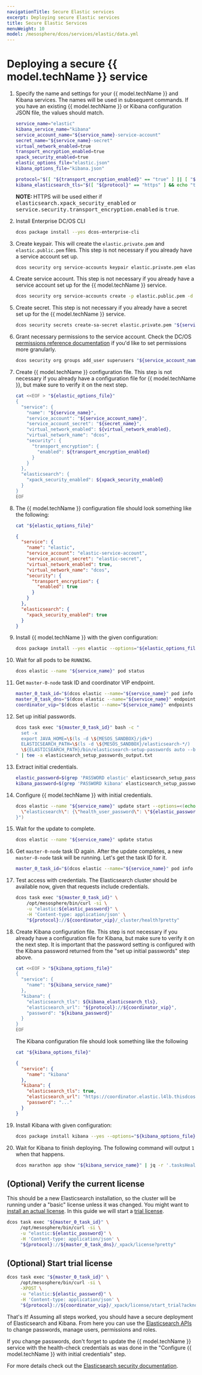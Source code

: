 ```yaml
---
navigationTitle: Secure Elastic services    
excerpt: Deploying secure Elastic services
title: Secure Elastic Services
menuWeight: 10
model: /mesosphere/dcos/services/elastic/data.yml
---
```


# Deploying a secure {{ model.techName }} service

1. Specify the name and settings for your {{ model.techName }} and Kibana services. The names will be used in subsequent commands. If you have an existing {{ model.techName }} or Kibana configuration JSON file, the values should match.

    ```bash
    service_name="elastic"
    kibana_service_name="kibana"
    service_account_name="${service_name}-service-account"
    secret_name="${service_name}-secret"
    virtual_network_enabled=true
    transport_encryption_enabled=true
    xpack_security_enabled=true
    elastic_options_file="elastic.json"
    kibana_options_file="kibana.json"
    ```

    ```bash
    protocol="$([ "${transport_encryption_enabled}" == "true" ] || [ "${xpack_security_enabled}" == "true" ] && echo "https" || echo "http")"
    kibana_elasticsearch_tls="$([ "${protocol}" == "https" ] && echo "true" || echo "false")"
    ```
    <p class="message--note"><strong>NOTE: </strong>HTTPS will be used either if <tt>elasticsearch.xpack_security_enabled</tt> or <tt>service.security.transport_encryption.enabled</tt> is <tt>true</tt>.</p>

1. Install Enterprise DC/OS CLI

    ```bash
    dcos package install --yes dcos-enterprise-cli
    ```

1. Create keypair. This will create the `elastic.private.pem` and `elastic.public.pem` files. This step is not necessary if you already have a service account set up.

    ```bash
    dcos security org service-accounts keypair elastic.private.pem elastic.public.pem
    ```

1. Create service account. This step is not necessary if you already have a service account set up for the {{ model.techName }} service.

    ```bash
    dcos security org service-accounts create -p elastic.public.pem -d "${service_name} service account" "${service_account_name}"
    ```

1. Create secret. This step is not necessary if you already have a secret set up for the {{ model.techName }} service.

    ```bash
    dcos security secrets create-sa-secret elastic.private.pem "${service_account_name}" "${secret_name}"
    ```

1. Grant necessary permissions to the service account. Check the DC/OS [permissions reference documentation](https://docs.d2iq.com/mesosphere/dcos/1.13/security/ent/perms-reference/) if you'd like to set permissions more granularly.

    ```bash
    dcos security org groups add_user superusers "${service_account_name}"
    ```

1. Create {{ model.techName }} configuration file. This step is not necessary if you already have a configuration file for {{ model.techName }}, but make sure to verify it on the next step.

    ```bash
    cat <<EOF > "${elastic_options_file}"
    {
      "service": {
        "name": "${service_name}",
        "service_account": "${service_account_name}",
        "service_account_secret": "${secret_name}",
        "virtual_network_enabled": ${virtual_network_enabled},
        "virtual_network_name": "dcos",
        "security": {
          "transport_encryption": {
            "enabled": ${transport_encryption_enabled}
          }
        }
      },
      "elasticsearch": {
        "xpack_security_enabled": ${xpack_security_enabled}
      }
    }
    EOF
    ```

1. The {{ model.techName }} configuration file should look something like the following:

    ```bash
    cat "${elastic_options_file}"
    ```

    ```json
    {
      "service": {
        "name": "elastic",
        "service_account": "elastic-service-account",
        "service_account_secret": "elastic-secret",
        "virtual_network_enabled": true,
        "virtual_network_name": "dcos",
        "security": {
          "transport_encryption": {
            "enabled": true
          }
        }
      },
      "elasticsearch": {
        "xpack_security_enabled": true
      }
    }
    ```

1. Install {{ model.techName }} with the given configuration:

    ```bash
    dcos package install --yes elastic --options="${elastic_options_file}"
    ```

1. Wait for all pods to be `RUNNING`.

    ```bash
    dcos elastic --name "${service_name}" pod status
    ```

1. Get `master-0-node` task ID and coordinator VIP endpoint.

    ```bash
    master_0_task_id="$(dcos elastic --name="${service_name}" pod info master-0 | jq -r '.[0].info.taskId.value')"
    master_0_task_dns="$(dcos elastic --name="${service_name}" endpoints master-http | jq -r '.dns[0]')"
    coordinator_vip="$(dcos elastic --name="${service_name}" endpoints coordinator-http | jq -r '.vip')"
    ```

1. Set up initial passwords.

    ```bash
    dcos task exec "${master_0_task_id}" bash -c "
      set -x
      export JAVA_HOME=\$(ls -d \${MESOS_SANDBOX}/jdk*)
      ELASTICSEARCH_PATH=\$(ls -d \${MESOS_SANDBOX}/elasticsearch-*/)
      \${ELASTICSEARCH_PATH}/bin/elasticsearch-setup-passwords auto --batch --verbose --url ${protocol}://${master_0_task_dns}
    " | tee -a elasticsearch_setup_passwords_output.txt
    ```

1. Extract initial credentials.

    ```bash
    elastic_password=$(grep 'PASSWORD elastic' elasticsearch_setup_passwords_output.txt | awk -F' = ' '{print $2}' | tail -n1)
    kibana_password=$(grep 'PASSWORD kibana' elasticsearch_setup_passwords_output.txt | awk -F' = ' '{print $2}' | tail -n1)
    ```

1. Configure {{ model.techName }} with initial credentials.

    ```bash
    dcos elastic --name "${service_name}" update start --options=<(echo "{
      \"elasticsearch\": {\"health_user_password\": \"${elastic_password}\"}
    }")
    ```

1. Wait for the update to complete.

    ```bash
    dcos elastic --name "${service_name}" update status
    ```

1. Get `master-0-node` task ID again. After the update completes, a new `master-0-node` task will be running. Let's get the task ID for it.

    ```bash
    master_0_task_id="$(dcos elastic --name="${service_name}" pod info master-0 | jq -r '.[0].info.taskId.value')"
    ```

1. Test access with credentials. The Elasticsearch cluster should be available now, given that requests include credentials.

    ```bash
    dcos task exec "${master_0_task_id}" \
        /opt/mesosphere/bin/curl -si \
        -u "elastic:${elastic_password}" \
        -H 'Content-type: application/json' \
        "${protocol}://${coordinator_vip}/_cluster/health?pretty"
    ```

1. Create Kibana configuration file. This step is not necessary if you already have a configuration file for Kibana, but make sure to verify it on the next step. It is important that the password setting is configured with the Kibana password returned from the "set up initial passwords" step above.

    ```bash
    cat <<EOF > "${kibana_options_file}"
    {
      "service": {
        "name": "${kibana_service_name}"
      },
      "kibana": {
        "elasticsearch_tls": ${kibana_elasticsearch_tls},
        "elasticsearch_url": "${protocol}://${coordinator_vip}",
        "password": "${kibana_password}"
      }
    }
    EOF
    ```

    The Kibana configuration file should look something like the following

    ```bash
    cat "${kibana_options_file}"
    ```

    ```json
    {
      "service": {
        "name": "kibana"
      },
      "kibana": {
        "elasticsearch_tls": true,
        "elasticsearch_url": "https://coordinator.elastic.l4lb.thisdcos.directory:9200",
        "password": "..."
      }
    }
    ```

1. Install Kibana with given configuration:

    ```bash
    dcos package install kibana --yes --options="${kibana_options_file}"
    ```

1. Wait for Kibana to finish deploying. The following command will output `1` when that happens.

    ```bash
    dcos marathon app show "${kibana_service_name}" | jq -r '.tasksHealthy'
    ```

## (Optional) Verify the current license

This should be a new Elasticsearch installation, so the cluster will be running under a "basic" license unless it was changed. You might want to [install an actual license](https://www.elastic.co/guide/en/elasticsearch/reference/7.9/update-license.html). In this guide we will start a [trial license](https://www.elastic.co/guide/en/elasticsearch/reference/7.6/start-trial.html).

```bash
dcos task exec "${master_0_task_id}" \
     /opt/mesosphere/bin/curl -si \
     -u "elastic:${elastic_password}" \
     -H 'Content-type: application/json' \
     "${protocol}://${master_0_task_dns}/_xpack/license?pretty"
```

## (Optional) Start trial license

```bash
dcos task exec "${master_0_task_id}" \
     /opt/mesosphere/bin/curl -si \
     -XPOST \
     -u "elastic:${elastic_password}" \
     -H 'Content-type: application/json' \
     "${protocol}://${coordinator_vip}/_xpack/license/start_trial?acknowledge=true&pretty"
```

That's it! Assuming all steps worked, you should have a secure deployment of Elasticsearch and Kibana. From here you can use the [Elasticsearch APIs](https://www.elastic.co/guide/en/elasticsearch/reference/7.9/security-api.html) to change passwords, manage users, permissions and roles.

If you change passwords, don't forget to update the {{ model.techName }} service with the health-check credentials as was done in the "Configure {{ model.techName }} with initial credentials" step.

For more details check out the [Elasticsearch security documentation](https://www.elastic.co/guide/en/elasticsearch/reference/current/configuring-security.html).


